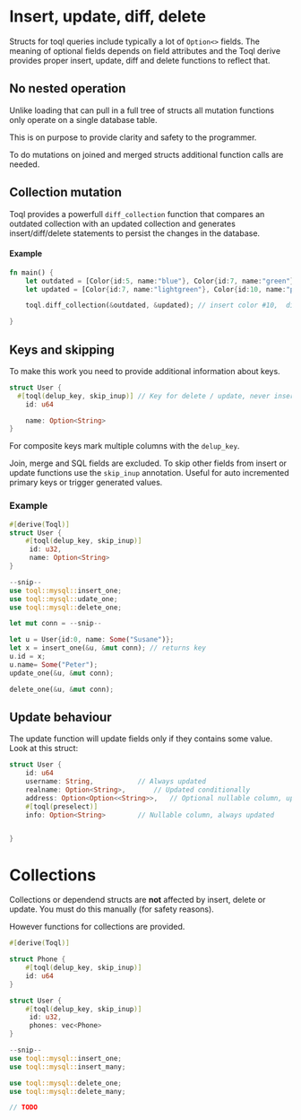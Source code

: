 
# Insert, update, diff, delete
Structs for toql queries include typically a lot of `Option<>` fields. The meaning of optional fields depends on field attributes 
and the Toql derive provides proper insert, update, diff and delete functions to reflect that.


## No nested operation
Unlike loading that can pull in a full tree of structs all mutation functions only operate on a single database table.

This is on purpose to provide clarity and safety to the programmer. 

To do mutations on joined and merged structs additional function calls are needed. 


## Collection mutation
Toql provides a powerfull `diff_collection` function that compares an outdated collection with an updated collection 
and generates insert/diff/delete statements to persist the changes in the database.

#### Example

```rust
fn main() {
	let outdated = [Color{id:5, name:"blue"}, Color{id:7, name:"green"}, Country{id:9, name:"black"}]
	let updated = [Color{id:7, name:"lightgreen"}, Color{id:10, name:"purple"}]

	toql.diff_collection(&outdated, &updated); // insert color #10,  diff color #7, delete color #5, # 9

}
```







## Keys and skipping
To make this work you need to provide additional information about keys.

```rust
struct User {
  #[toql(delup_key, skip_inup)] // Key for delete / update, never insert / update
	id: u64

	name: Option<String>
}
```

For composite keys mark multiple columns with the `delup_key`.

Join, merge and SQL fields are excluded. To skip other fields from insert or update functions use the `skip_inup` annotation. Useful for auto incremented primary keys or trigger generated values. 

### Example 

```rust
#[derive(Toql)]
struct User {
	#[toql(delup_key, skip_inup)]
	 id: u32,
	 name: Option<String>
}

--snip--
use toql::mysql::insert_one;
use toql::mysql::udate_one;
use toql::mysql::delete_one;

let mut conn = --snip--

let u = User{id:0, name: Some("Susane")};
let x = insert_one(&u, &mut conn); // returns key
u.id = x;
u.name= Some("Peter");
update_one(&u, &mut conn);

delete_one(&u, &mut conn);
```


## Update behaviour
The update function will update fields only if they contains some value. Look at this struct:

```rust
struct User {
	id: u64
	username: String,			// Always updated
	realname: Option<String>, 		// Updated conditionally
	address: Option<Option<<String>>, 	// Optional nullable column, updated conditionally
	#[toql(preselect)]
	info: Option<String> 		// Nullable column, always updated


}
```


# Collections
Collections or dependend structs are **not** affected by insert, delete or update. You must do this manually (for safety reasons).

However functions for collections are provided.


```rust
#[derive(Toql)]

struct Phone {
	#[toql(delup_key, skip_inup)]
	id: u64
}

struct User {
	#[toql(delup_key, skip_inup)]
	 id: u32,
	 phones: vec<Phone>
}

--snip--
use toql::mysql::insert_one;
use toql::mysql::insert_many;

use toql::mysql::delete_one;
use toql::mysql::delete_many;

// TODO



```






